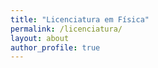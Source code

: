 ```yaml
---
title: "Licenciatura em Física"
permalink: /licenciatura/
layout: about
author_profile: true
---
```


